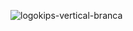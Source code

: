 ![logokips-vertical-branca](https://github.com/kipstech/.github/assets/104142117/8c4c618f-7811-49a5-a6c6-f467a737d7f6)
